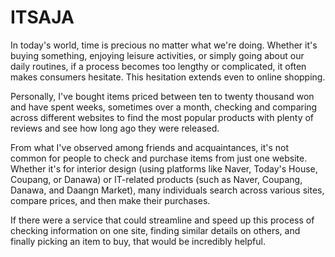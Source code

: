 # ITSAJA
 In today's world, time is precious no matter what we're doing. Whether it's buying something, enjoying leisure activities, or simply going about our daily routines, if a process becomes too lengthy or complicated, it often makes consumers hesitate. This hesitation extends even to online shopping.

Personally, I've bought items priced between ten to twenty thousand won and have spent weeks, sometimes over a month, checking and comparing across different websites to find the most popular products with plenty of reviews and see how long ago they were released.

From what I've observed among friends and acquaintances, it's not common for people to check and purchase items from just one website. Whether it's for interior design (using platforms like Naver, Today's House, Coupang, or Danawa) or IT-related products (such as Naver, Coupang, Danawa, and Daangn Market), many individuals search across various sites, compare prices, and then make their purchases.

If there were a service that could streamline and speed up this process of checking information on one site, finding similar details on others, and finally picking an item to buy, that would be incredibly helpful.
